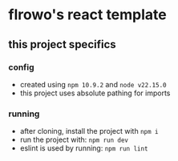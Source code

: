 # flrowo's react template

## this project specifics

### config
- created using `npm 10.9.2` and `node v22.15.0`
- this project uses absolute pathing for imports

### running
- after cloning, install the project with `npm i`
- run the project with: `npm run dev`
- eslint is used by running: `npm run lint`